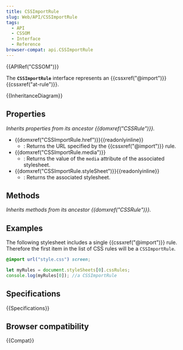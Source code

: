 ```yaml
---
title: CSSImportRule
slug: Web/API/CSSImportRule
tags:
  - API
  - CSSOM
  - Interface
  - Reference
browser-compat: api.CSSImportRule
---
```

{{APIRef("CSSOM")}}

The **`CSSImportRule`** interface represents an {{cssxref("@import")}} {{cssxref("at-rule")}}.

{{InheritanceDiagram}}

## Properties

_Inherits properties from its ancestor {{domxref("CSSRule")}}._

- {{domxref("CSSImportRule.href")}}{{readonlyinline}}
  - : Returns the URL specified by the {{cssxref("@import")}} rule.
- {{domxref("CSSImportRule.media")}}
  - : Returns the value of the `media` attribute of the associated stylesheet.
- {{domxref("CSSImportRule.styleSheet")}}{{readonlyinline}}
  - : Returns the associated stylesheet.

## Methods

_Inherits methods from its ancestor {{domxref("CSSRule")}}._

## Examples

The following stylesheet includes a single {{cssxref("@import")}} rule. Therefore the first item in the list of CSS rules will be a `CSSImportRule`.

```css
@import url("style.css") screen;
```

```js
let myRules = document.styleSheets[0].cssRules;
console.log(myRules[0]); //a CSSImportRule
```

## Specifications

{{Specifications}}

## Browser compatibility

{{Compat}}
